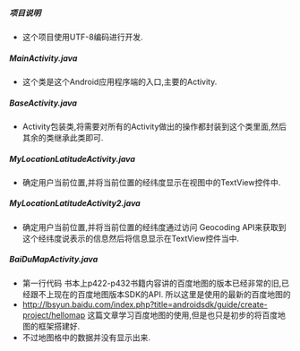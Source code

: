 ##### 项目说明
* 这个项目使用UTF-8编码进行开发.

##### MainActivity.java
* 这个类是这个Android应用程序端的入口,主要的Activity.

##### BaseActivity.java
* Activity包装类,将需要对所有的Activity做出的操作都封装到这个类里面,然后其余的类继承此类即可.

##### MyLocationLatitudeActivity.java
* 确定用户当前位置,并将当前位置的经纬度显示在视图中的TextView控件中.

##### MyLocationLatitudeActivity2.java
* 确定用户当前位置,并将当前位置的经纬度通过访问 Geocoding API来获取到这个经纬度说表示的信息然后将信息显示在TextView控件当中.

##### BaiDuMapActivity.java
* 第一行代码 书本上p422-p432书籍内容讲的百度地图的版本已经非常的旧,已经跟不上现在的百度地图版本SDK的API. 所以这里是使用的最新的百度地图的
* http://lbsyun.baidu.com/index.php?title=androidsdk/guide/create-project/hellomap 这篇文章学习百度地图的使用,但是也只是初步的将百度地图的框架搭建好.
* 不过地图格中的数据并没有显示出来.
